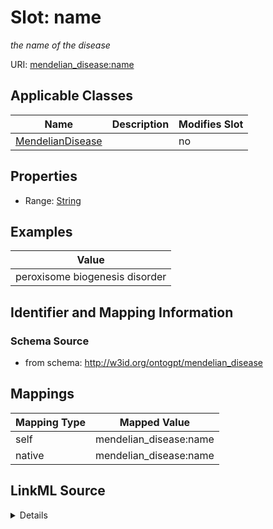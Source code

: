 

# Slot: name


_the name of the disease_



URI: [mendelian_disease:name](http://w3id.org/ontogpt/mendelian_disease/name)



<!-- no inheritance hierarchy -->





## Applicable Classes

| Name | Description | Modifies Slot |
| --- | --- | --- |
| [MendelianDisease](MendelianDisease.md) |  |  no  |







## Properties

* Range: [String](String.md)






## Examples

| Value |
| --- |
| peroxisome biogenesis disorder |

## Identifier and Mapping Information







### Schema Source


* from schema: http://w3id.org/ontogpt/mendelian_disease




## Mappings

| Mapping Type | Mapped Value |
| ---  | ---  |
| self | mendelian_disease:name |
| native | mendelian_disease:name |




## LinkML Source

<details>
```yaml
name: name
description: the name of the disease
examples:
- value: peroxisome biogenesis disorder
from_schema: http://w3id.org/ontogpt/mendelian_disease
rank: 1000
alias: name
owner: MendelianDisease
domain_of:
- MendelianDisease
range: string

```
</details>